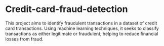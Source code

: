 # Credit-card-fraud-detection

This project aims to identify fraudulent transactions in a dataset of credit card transactions. Using machine learning techniques, it seeks to classify transactions as either legitimate or fraudulent, helping to reduce financial losses from fraud.
